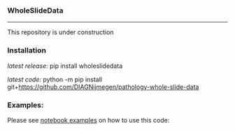 ### WholeSlideData
-----

This repository is under construction


### Installation
*latest release:* pip install wholeslidedata 

*latest code:* python -m pip install git+https://github.com/DIAGNijmegen/pathology-whole-slide-data

### Examples:
Please see [notebook examples](https://github.com/DIAGNijmegen/pathology-whole-slide-data/tree/main/notebooks) on how to use this code:


